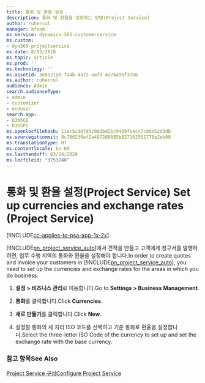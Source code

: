 ```yaml
---
title: 통화 및 환율 설정
description: 통화 및 환율을 설정하는 방법(Project Service)
author: ruhercul
manager: kfend
ms.service: dynamics-365-customerservice
ms.custom:
- dyn365-projectservice
ms.date: 8/03/2018
ms.topic: article
ms.prod: ''
ms.technology: ''
ms.assetid: 3e6121a8-fa4b-4a72-aaf5-4e74a96f37b6
ms.author: ruhercul
audience: Admin
search.audienceType:
- admin
- customizer
- enduser
search.app:
- D365CE
- D365PS
ms.openlocfilehash: 11ec5cd87d5c96dbd21c9439fe4cc7c80a52d3db
ms.sourcegitcommit: 8c786230ef2a497280885b827162561776e2eb00
ms.translationtype: HT
ms.contentlocale: ko-KR
ms.lasthandoff: 03/24/2020
ms.locfileid: "3753248"
---
```

# <a name="set-up-currencies-and-exchange-rates-project-service"></a><span data-ttu-id="fbd00-103">통화 및 환율 설정(Project Service) </span><span class="sxs-lookup"><span data-stu-id="fbd00-103">Set up currencies and exchange rates (Project Service)</span></span>

[!INCLUDE[cc-applies-to-psa-app-1x-2x](../includes/cc-applies-to-psa-app-1x-2x.md)]

<span data-ttu-id="fbd00-104">[!INCLUDE[pn_project_service_auto](../includes/pn-project-service-auto.md)]에서 견적을 만들고 고객에게 청구서를 발행하려면, 업무 수행 지역의 통화와 환율을 설정해야 합니다.</span><span class="sxs-lookup"><span data-stu-id="fbd00-104">In order to create quotes and invoice your customers in [!INCLUDE[pn_project_service_auto](../includes/pn-project-service-auto.md)], you need to set up the currencies and exchange rates for the areas in which you do business.</span></span>  
  
1.  <span data-ttu-id="fbd00-105">**설정 > 비즈니스 관리**로 이동합니다.</span><span class="sxs-lookup"><span data-stu-id="fbd00-105">Go to **Settings > Business Management**.</span></span>  
  
2.  <span data-ttu-id="fbd00-106">**통화**를 클릭합니다.</span><span class="sxs-lookup"><span data-stu-id="fbd00-106">Click **Currencies**.</span></span>  
  
3.  <span data-ttu-id="fbd00-107">**새로 만들기**를 클릭합니다.</span><span class="sxs-lookup"><span data-stu-id="fbd00-107">Click **New**.</span></span>  
  
4.  <span data-ttu-id="fbd00-108">설정할 통화의 세 자리 ISO 코드를 선택하고 기준 통화로 환율을 설정합니다.</span><span class="sxs-lookup"><span data-stu-id="fbd00-108">Select the three-letter ISO Code of the currency to set up and set the exchange rate with the base currency.</span></span>  
  
### <a name="see-also"></a><span data-ttu-id="fbd00-109">참고 항목</span><span class="sxs-lookup"><span data-stu-id="fbd00-109">See Also</span></span>  
 [<span data-ttu-id="fbd00-110">Project Service 구성</span><span class="sxs-lookup"><span data-stu-id="fbd00-110">Configure Project Service</span></span>](../project-service/configure.md)
